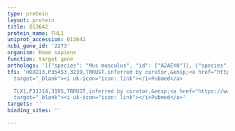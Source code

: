 ```yaml
---
type: protein
layout: protein
title: Q13642
protein_name: FHL1
uniprot_accession: Q13642
ncbi_gene_id: '2273'
organism: Homo sapiens
function: target gene
orthologs: '[{"species": "Mus musculus", "id": ["A2AEY0"]}, {"species": "Rattus norvegicus", "id": ["A0A0G2K338"]}]'
tfs: 'HOXD13,P35453,3239,TRRUST,inferred by curator,&ensp;<a href="https://www.ncbi.nlm.nih.gov/pubmed/?term=18758158%5Buid%5D+OR+29087512%5Buid%5D"
  target="_blank"><i uk-icon="icon: link"></i>Pubmed</a>

  TLX1,P31314,3195,TRRUST,inferred by curator,&ensp;<a href="https://www.ncbi.nlm.nih.gov/pubmed/?term=18073142%5Buid%5D+OR+29087512%5Buid%5D"
  target="_blank"><i uk-icon="icon: link"></i>Pubmed</a>'
targets: ''
binding_sites: ''

---
```

